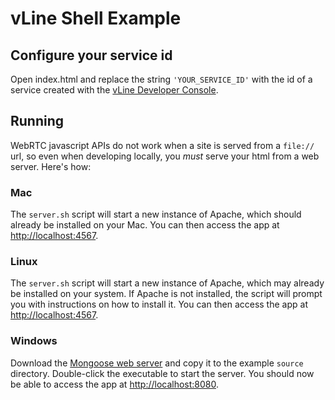 # vLine Shell Example

## Configure your service id

Open index.html and replace the string `'YOUR_SERVICE_ID'` with the id of a service created with the
[vLine Developer Console](https://vline.com/developer).

## Running

WebRTC javascript APIs do not work when a site is served from a `file://` url, 
so even when developing locally, you _must_ serve your html from a web server. Here's how:

### Mac

The `server.sh` script will start a new instance of Apache, which should already be installed on your Mac. 
You can then access the app at [http://localhost:4567](http://localhost:4567).

### Linux

The `server.sh` script will start a new instance of Apache, which may already be installed on your system. 
If Apache is not installed, the script will prompt you with instructions on how to install it.
You can then access the app at [http://localhost:4567](http://localhost:4567).

### Windows

Download the [Mongoose web server](https://code.google.com/p/mongoose/downloads/detail?name=mongoose-3.7.exe)
and copy it to the example `source` directory. Double-click the executable to start
the server. You should now be able to access the app at [http://localhost:8080](http://localhost:8080).
